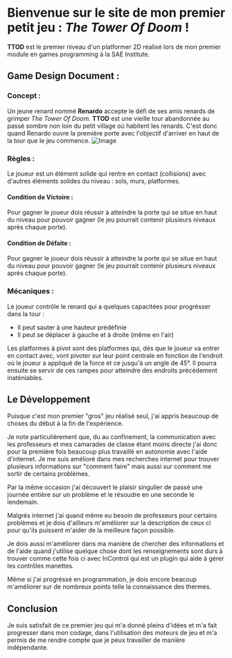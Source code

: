 # Bienvenue sur le site de mon premier petit jeu : _**The Tower Of Doom**_ !

**TTOD** est le premier niveau d'un platformer 2D réalisé lors de mon premier module en games programming à la SAE Institute.



## Game Design Document :

### Concept :

Un jeune renard nommé **Renardo** accepte le défi de ses amis renards de grimper _The Tower Of Doom_. **TTOD** est une vieille tour abandonnée au passé sombre non loin du petit village où habitent les renards. C'est donc quand Renardo ouvre la première porte avec l'objectif d'arriver en haut de la tour que le jeu commence. ![Image](C:\Users\paulb\Projet_GPR400.1\The-Tower-Of-Doom\Assets\Sunnyland\artwork\Sprites\player\hurt)

### Règles :

Le joueur est un élément solide qui rentre en contact (collisions) avec d'autres éléments solides du niveau : sols, murs, platformes.

#### Condition de Victoire :

Pour gagner le joueur dois réussir à atteindre la porte qui se situe en haut du niveau pour pouvoir gagner (le jeu pourrait contenir plusieurs niveaux après chaque porte).

#### Condition de Défaite :

Pour gagner le joueur dois réussir à atteindre la porte qui se situe en haut du niveau pour pouvoir gagner (le jeu pourrait contenir plusieurs niveaux après chaque porte).

### Mécaniques :

Le joueur contrôle le renard qui a quelques capacitées pour progrésser dans la  tour :
- Il peut sauter à une hauteur prédéfinie
- Il peut se déplacer à gauche et à droite (même en l'air)

Les platformes à pivot sont des platformes qui, dés que le joueur va entrer en contact avec, vont pivoter sur leur point centrale en fonction de l'endroit où le joueur a appliqué de la force et ce jusqu'à un angle de 45°. Il pourra ensuite se servir de ces rampes pour atteindre des endroits précédement inaténiables.


## Le Développement

Puisque c'est mon premier "gros" jeu réalisé seul, j'ai appris beaucoup de choses du début à la fin de l'expérience.

Je note particulièrement que, du au confinement, la communication avec les professeurs et mes camarades de classe étant moins directe j'ai donc pour la première fois beaucoup plus travaillé en autonomie avec l'aide d'internet. Je me suis amélioré dans mes recherches internet pour trouver plusieurs informations sur "comment faire" mais aussi sur comment me sortir de certains problèmes.

Par la même occasion j'ai découvert le plaisir singulier de passé une journée entière sur un problème et le résoudre en une seconde le lendemain. 

Malgrés internet j'ai quand même eu besoin de professeurs pour certains problèmes et je dois d'ailleurs m'améliorer sur la description de ceux ci pour qu'ils puissent m'aider de la meilleure façon possible.

Je dois aussi m'améliorer dans ma manière de chercher des informations et de l'aide quand j'utilise quelque chose dont les renseignements sont durs à trouver comme cette fois ci avec InControl qui est un plugin qui aide à gérer les contrôles manettes.

Même si j'ai progréssé en programmation, je dois encore beacoup m'améliorer sur de nombreux points telle la connaissance des thermes.

## Conclusion

Je suis satisfait de ce premier jeu qui m'a donné pleins d'idées et m'a fait progresser dans mon codage, dans l'utilisation des moteurs de jeu et m'a permis de me rendre compte que je peux travailler de manière indépendante.
